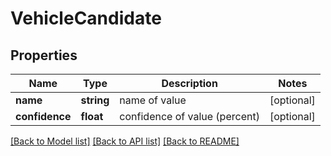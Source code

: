 # VehicleCandidate

## Properties
Name | Type | Description | Notes
------------ | ------------- | ------------- | -------------
**name** | **string** | name of value | [optional] 
**confidence** | **float** | confidence of value (percent) | [optional] 

[[Back to Model list]](../README.md#documentation-for-models) [[Back to API list]](../README.md#documentation-for-api-endpoints) [[Back to README]](../README.md)


